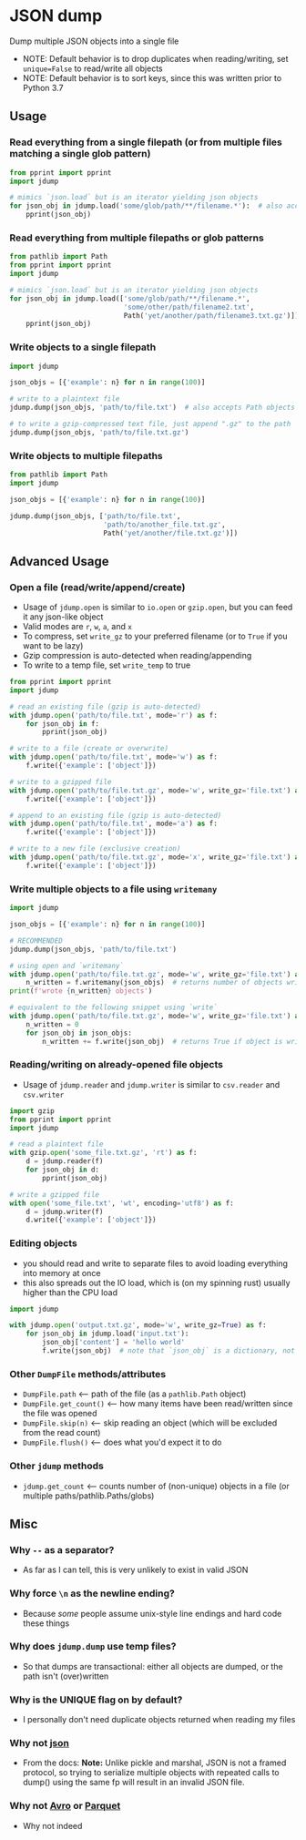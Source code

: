 #   JSON dump
Dump multiple JSON objects into a single file

-   NOTE: Default behavior is to drop duplicates when reading/writing, set `unique=False` to read/write all objects
-   NOTE: Default behavior is to sort keys, since this was written prior to Python 3.7


##  Usage

### Read everything from a single filepath (or from multiple files matching a single glob pattern)
```python
from pprint import pprint
import jdump

# mimics `json.load` but is an iterator yielding json objects
for json_obj in jdump.load('some/glob/path/**/filename.*'):  # also accepts Path objects
    pprint(json_obj)
```

### Read everything from multiple filepaths or glob patterns
```python
from pathlib import Path
from pprint import pprint
import jdump

# mimics `json.load` but is an iterator yielding json objects
for json_obj in jdump.load(['some/glob/path/**/filename.*', 
                            'some/other/path/filename2.txt', 
                            Path('yet/another/path/filename3.txt.gz')]):
    pprint(json_obj)
```

### Write objects to a single filepath
```python
import jdump

json_objs = [{'example': n} for n in range(100)]

# write to a plaintext file
jdump.dump(json_objs, 'path/to/file.txt')  # also accepts Path objects

# to write a gzip-compressed text file, just append ".gz" to the path
jdump.dump(json_objs, 'path/to/file.txt.gz')
```

### Write objects to multiple filepaths
```python
from pathlib import Path
import jdump

json_objs = [{'example': n} for n in range(100)]

jdump.dump(json_objs, ['path/to/file.txt', 
                       'path/to/another_file.txt.gz',
                       Path('yet/another/file.txt.gz')])
```


## Advanced Usage

### Open a file (read/write/append/create)
-   Usage of `jdump.open` is similar to `io.open` or `gzip.open`, but you can feed it any json-like object
-   Valid modes are `r`, `w`, `a`, and `x`
-   To compress, set `write_gz` to your preferred filename (or to `True` if you want to be lazy)
-   Gzip compression is auto-detected when reading/appending
-   To write to a temp file, set `write_temp` to true

```python
from pprint import pprint
import jdump

# read an existing file (gzip is auto-detected)
with jdump.open('path/to/file.txt', mode='r') as f:
    for json_obj in f:
        pprint(json_obj)

# write to a file (create or overwrite)
with jdump.open('path/to/file.txt', mode='w') as f:
    f.write({'example': ['object']})

# write to a gzipped file
with jdump.open('path/to/file.txt.gz', mode='w', write_gz='file.txt') as f:
    f.write({'example': ['object']})

# append to an existing file (gzip is auto-detected)
with jdump.open('path/to/file.txt', mode='a') as f:
    f.write({'example': ['object']})

# write to a new file (exclusive creation)
with jdump.open('path/to/file.txt.gz', mode='x', write_gz='file.txt') as f:
    f.write({'example': ['object']})
```


### Write multiple objects to a file using `writemany`
```python
import jdump

json_objs = [{'example': n} for n in range(100)]

# RECOMMENDED
jdump.dump(json_objs, 'path/to/file.txt')

# using open and `writemany`
with jdump.open('path/to/file.txt.gz', mode='w', write_gz='file.txt') as f:
    n_written = f.writemany(json_objs)  # returns number of objects written
print(f'wrote {n_written} objects')

# equivalent to the following snippet using `write`
with jdump.open('path/to/file.txt.gz', mode='w', write_gz='file.txt') as f:
    n_written = 0
    for json_obj in json_objs:
        n_written += f.write(json_obj)  # returns True if object is written
```


### Reading/writing on already-opened file objects
-   Usage of `jdump.reader` and `jdump.writer` is similar to `csv.reader` and `csv.writer`
```python
import gzip
from pprint import pprint
import jdump

# read a plaintext file
with gzip.open('some_file.txt.gz', 'rt') as f: 
    d = jdump.reader(f)
    for json_obj in d:
        pprint(json_obj)

# write a gzipped file
with open('some_file.txt', 'wt', encoding='utf8') as f: 
    d = jdump.writer(f)
    d.write({'example': ['object']})
```


### Editing objects
-   you should read and write to separate files to avoid loading everything into memory at once
-   this also spreads out the IO load, which is (on my spinning rust) usually higher than the CPU load
```python
import jdump

with jdump.open('output.txt.gz', mode='w', write_gz=True) as f:
    for json_obj in jdump.load('input.txt'):
        json_obj['content'] = 'hello world'
        f.write(json_obj)  # note that `json_obj` is a dictionary, not a string
```


### Other `DumpFile` methods/attributes
-   `DumpFile.path` <-- path of the file (as a `pathlib.Path` object)
-   `DumpFile.get_count()` <-- how many items have been read/written since the file was opened
-   `DumpFile.skip(n)` <-- skip reading an object (which will be excluded from the read count)
-   `DumpFile.flush()` <-- does what you'd expect it to do


### Other `jdump` methods
-   `jdump.get_count` <-- counts number of (non-unique) objects in a file (or multiple paths/pathlib.Paths/globs)


## Misc

###  Why `--` as a separator?
-   As far as I can tell, this is very unlikely to exist in valid JSON

###  Why force `\n` as the newline ending?
-   Because *some* people assume unix-style line endings and hard code these things

###  Why does `jdump.dump` use temp files?
-   So that dumps are transactional: either all objects are dumped, or the path isn't (over)written

###  Why is the UNIQUE flag on by default?
-   I personally don't need duplicate objects returned when reading my files

### Why not [json](https://docs.python.org/3/library/json.html)
-   From the docs:
    **Note:** Unlike pickle and marshal, JSON is not a framed protocol, 
              so trying to serialize multiple objects with repeated calls to dump() 
              using the same fp will result in an invalid JSON file.

### Why not [Avro](https://fastavro.readthedocs.io/en/latest/) or [Parquet](https://arrow.apache.org/docs/python/parquet.html)
-   Why not indeed
